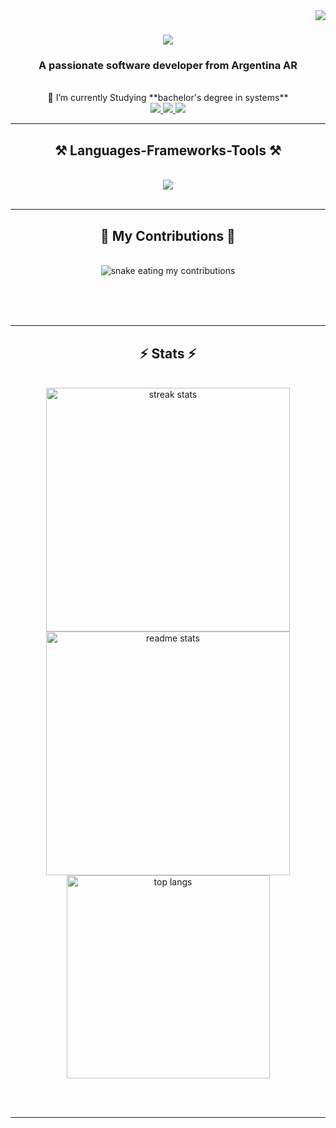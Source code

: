 <img align="right" src="https://visitor-badge.laobi.icu/badge?page_id=frandiaz99.frandiaz99" />

<h1 align="center">
    <img src="https://readme-typing-svg.herokuapp.com/?font=Righteous&size=35&center=true&vCenter=true&width=500&height=70&duration=4000&lines=Hi+There!+👋;+I'm+Francisco+Diaz+Malbran;" />
</h1>

<h3 align="center">A passionate software developer from Argentina AR</h3>
<br/>

<div align="center">
 🔭 I’m currently Studying **bachelor's degree in systems**
</div>

 </div>
 
<div align="center"> 
  <a href="mailto:fdmalbran@gmail.com">
    <img src="https://img.shields.io/badge/Gmail-333333?style=for-the-badge&logo=gmail&logoColor=red" />
  </a>
  <a href="https://linkedin.com/in/francisco-diaz-308b631a1" target="_blank">
    <img src="https://img.shields.io/badge/LinkedIn-0077B5?style=for-the-badge&logo=linkedin&logoColor=white" target="_blank" />
  </a>
  <a href="https://www.instagram.com/frandiazmalbran" target="_blank">
     <img src="https://www.instagram.com/frandiazmalbran-FF5722?style=for-the-badge&logo=instagram&logoColor=white" target="_blank" />
  </a>
</div>

 <hr/>
 
<h2 align="center">⚒️ Languages-Frameworks-Tools ⚒️</h2>
<br/>
<div align="center">
    <img src="https://skillicons.dev/icons?i=git,py,java,c,c++,mysql,js,css,html,vscode" />
</div>

<br/>
<hr/>

<div align="center">
  <h2>🐍 My Contributions 🐍</h2>
  <br>
  <img alt="snake eating my contributions" src="https://raw.githubusercontent.com/frandiaz99/frandiaz99/output/github-contribution-grid-snake.svg" />
  
  <br/><br/><br/>
</div>

<hr/>

<h2 align="center">⚡ Stats ⚡</h2>
<br>
<div align=center>
  <img width=390 src="https://github-readme-streak-stats-frandiaz99.vercel.app/?user=frandiaz99&count_private=true&theme=react&border_radius=10" alt="streak stats"/>
  <img width=390 src="https://github-readme-stats-frandiaz99.vercel.app/api?username=frandiaz99&count_private=true&show_icons=true&theme=react&rank_icon=github&border_radius=10" alt="readme stats" />
  <br/>
  <img width=325 align="center" src="https://github-readme-stats-frandiaz99.vercel.app/api/top-langs/?username=salesp07&hide=HTML&langs_count=8&layout=compact&theme=react&border_radius=10&size_weight=0.5&count_weight=0.5&exclude_repo=github-readme-stats" alt="top langs" />
</div>

<br/><br/>

<hr/>

